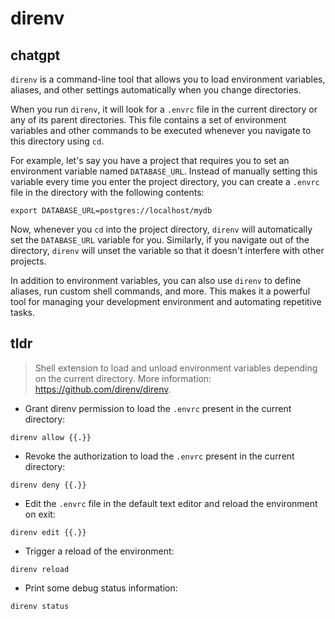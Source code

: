 # direnv 
## chatgpt 
`direnv` is a command-line tool that allows you to load environment variables, aliases, and other settings automatically when you change directories. 

When you run `direnv`, it will look for a `.envrc` file in the current directory or any of its parent directories. This file contains a set of environment variables and other commands to be executed whenever you navigate to this directory using `cd`.

For example, let's say you have a project that requires you to set an environment variable named `DATABASE_URL`. Instead of manually setting this variable every time you enter the project directory, you can create a `.envrc` file in the directory with the following contents:

```
export DATABASE_URL=postgres://localhost/mydb
```

Now, whenever you `cd` into the project directory, `direnv` will automatically set the `DATABASE_URL` variable for you. Similarly, if you navigate out of the directory, `direnv` will unset the variable so that it doesn't interfere with other projects.

In addition to environment variables, you can also use `direnv` to define aliases, run custom shell commands, and more. This makes it a powerful tool for managing your development environment and automating repetitive tasks. 

## tldr 
 
> Shell extension to load and unload environment variables depending on the current directory.
> More information: <https://github.com/direnv/direnv>.

- Grant direnv permission to load the `.envrc` present in the current directory:

`direnv allow {{.}}`

- Revoke the authorization to load the `.envrc` present in the current directory:

`direnv deny {{.}}`

- Edit the `.envrc` file in the default text editor and reload the environment on exit:

`direnv edit {{.}}`

- Trigger a reload of the environment:

`direnv reload`

- Print some debug status information:

`direnv status`
